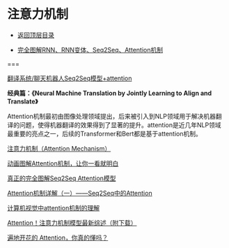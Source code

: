 # 注意力机制

* [返回顶层目录](../../SUMMARY.md#目录)







- [完全图解RNN、RNN变体、Seq2Seq、Attention机制](https://zhuanlan.zhihu.com/p/28054589)





===



[翻译系统/聊天机器人Seq2Seq模型+attention](https://blog.csdn.net/weixin_37479258/article/details/99887469)

**经典篇：《Neural Machine Translation by Jointly Learning to Align and Translate》**     

Attention机制最初由图像处理领域提出，后来被引入到NLP领域用于解决机器翻译的问题，使得机器翻译的效果得到了显著的提升。attention是近几年NLP领域最重要的亮点之一，后续的Transformer和Bert都是基于attention机制。



[注意力机制（Attention Mechanism）](https://blog.csdn.net/yimingsilence/article/details/79208092)



[动画图解Attention机制，让你一看就明白](https://mp.weixin.qq.com/s/-XJeyK6OvjAjDOcpXE7olQ)



[真正的完全图解Seq2Seq Attention模型](https://zhuanlan.zhihu.com/p/40920384?utm_source=wechat_session&utm_medium=social&utm_oi=903049909593317376)

[Attention机制详解（一）——Seq2Seq中的Attention](https://zhuanlan.zhihu.com/p/47063917?utm_source=wechat_session&utm_medium=social&utm_oi=903049909593317376)

[计算机视觉中attention机制的理解](https://zhuanlan.zhihu.com/p/61440116?utm_source=wechat_session&utm_medium=social&utm_oi=903049909593317376)

[Attention！注意力机制模型最新综述（附下载）](https://mp.weixin.qq.com/s/CrxbmG7mbsmERMLEDkGYxw)

[遍地开花的 Attention，你真的懂吗？](https://zhuanlan.zhihu.com/p/77307258)

